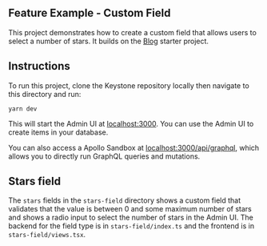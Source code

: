 ## Feature Example - Custom Field

This project demonstrates how to create a custom field that allows users to select a number of stars.
It builds on the [Blog](../blog) starter project.

## Instructions

To run this project, clone the Keystone repository locally then navigate to this directory and run:

```shell
yarn dev
```

This will start the Admin UI at [localhost:3000](http://localhost:3000).
You can use the Admin UI to create items in your database.

You can also access a Apollo Sandbox at [localhost:3000/api/graphql](http://localhost:3000/api/graphql), which allows you to directly run GraphQL queries and mutations.

## Stars field

The `stars` fields in the `stars-field` directory shows a custom field that validates that the value is between 0 and some maximum number of stars and shows a radio input to select the number of stars in the Admin UI. The backend for the field type is in `stars-field/index.ts` and the frontend is in `stars-field/views.tsx`.
